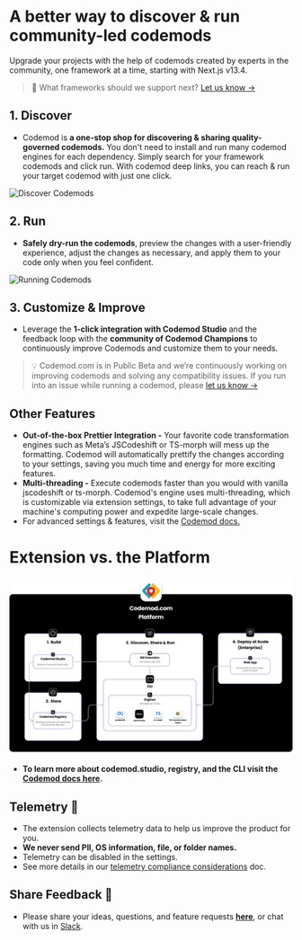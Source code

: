 # A better way to discover & run community-led codemods

Upgrade your projects with the help of codemods created by experts in the community, one framework at a time, starting with Next.js v13.4.

> 🎁 What frameworks should we support next? [Let us know →](https://feedback.codemod.com/codemod-requests)

## 1. Discover

-   Codemod is **a one-stop shop for discovering & sharing quality-governed codemods.** You don't need to install and run many codemod engines for each dependency. Simply search for your framework codemods and click run. With codemod deep links, you can reach & run your target codemod with just one click.

![Discover Codemods](https://github.com/codemod-com/docs/raw/main/static/img/vsce/vsce-discover.gif)

## 2. Run

-   **Safely dry-run the codemods**, preview the changes with a user-friendly experience, adjust the changes as necessary, and apply them to your code only when you feel confident.

![Running Codemods](https://github.com/codemod-com/docs/raw/main/static/img/vsce/vsce-run.gif)

## 3. Customize & Improve

-   Leverage the **1-click integration with Codemod Studio** and the feedback loop with the **community of Codemod Champions** to continuously improve Codemods and customize them to your needs.

> 💡 Codemod.com is in Public Beta and we’re continuously working on improving codemods and solving any compatibility issues.
> If you run into an issue while running a codemod, please [let us know →](https://feedback.codemod.com/feature-requests-and-bugs)

## Other Features

-   **Out-of-the-box Prettier Integration -** Your favorite code transformation engines such as Meta’s JSCodeshift or TS-morph will mess up the formatting. Codemod will automatically prettify the changes according to your settings, saving you much time and energy for more exciting features.
-   **Multi-threading -** Execute codemods faster than you would with vanilla jscodeshift or ts-morph. Codemod's engine uses multi-threading, which is customizable via extension settings, to take full advantage of your machine's computing power and expedite large-scale changes.
-   For advanced settings & features, visit the [Codemod docs.](https://docs.codemod.com/docs/vs-code-extension/quickstart)

# Extension vs. the Platform

![Codemod Platform Architecture](https://github.com/codemod-com/docs/raw/main/static/img/docs/intuita-platform-architecture.png)

-   **To learn more about codemod.studio, registry, and the CLI visit the [Codemod docs here](https://docs.codemod.com/docs/intro).**

## Telemetry 🔭

-   The extension collects telemetry data to help us improve the product for you.
-   **We never send PII, OS information, file, or folder names.**
-   Telemetry can be disabled in the settings.
-   See more details in our [telemetry compliance considerations](https://docs.codemod.com/docs/about/telemetry-compliance) doc.

## Share Feedback 🎁

-   Please share your ideas, questions, and feature requests **[here](https://feedback.codemod.com/)**, or chat with us in [Slack](https://join.slack.com/t/codemod-com/shared_invite/zt-1tvxm6ct0-mLZld_78yguDYOSM7DM7Cw).
